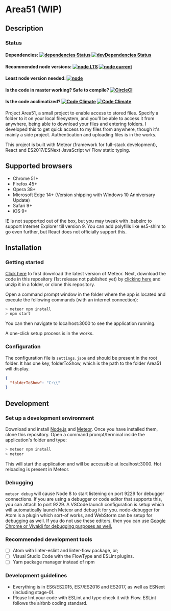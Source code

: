 # Area51 (WIP)

## Description

### Status

#### Dependencies: [![dependencies Status](https://david-dm.org/ibujs/area51/status.svg?style=flat-square)](https://david-dm.org/ibujs/area51) [![devDependencies Status](https://david-dm.org/ibujs/area51/dev-status.svg?style=flat-square)](https://david-dm.org/ibujs/area51?type=dev)

#### Recommended node versions: [![node LTS](https://img.shields.io/badge/node%20LTS-^8.9.0-brightgreen.svg?style=flat-square)](https://nodejs.org/en/download/) [![node current](https://img.shields.io/badge/node%20current-^9.0.0-brightgreen.svg?style=flat-square)](https://nodejs.org/en/download/current/)

#### Least node version needed: [![node](https://img.shields.io/badge/node-%3E%3D4-brightgreen.svg?style=flat-square)](https://github.com/nodejs/LTS#lts-schedule)

#### Is the code in master working? Safe to compile? [![CircleCI](https://img.shields.io/circleci/project/github/retrixe/Area51.svg?style=flat-square)](https://circleci.com/gh/retrixe/Area51)

#### Is the code acclimatized? [![Code Climate](https://img.shields.io/codeclimate/github/retrixe/Area51.svg?style=flat-square)](https://codeclimate.com/github/retrixe/Area51) [![Code Climate](https://img.shields.io/codeclimate/issues/github/retrixe/Area51.svg?style=flat-square)](https://codeclimate.com/github/retrixe/Area51/issues)

Project Area51, a small project to enable access to stored files. Specify a folder to it on your local filesystem, and you'll be able to access it from anywhere, being able to download your files and entering folders. I developed this to get quick access to my files from anywhere, though it's mainly a side project. Authentication and uploading files is in the works.

This project is built with Meteor (framework for full-stack development), React and ES2017/ESNext JavaScript w/ Flow static typing.

## Supported browsers

- Chrome 51+
- Firefox 45+
- Opera 38+
- Microsoft Edge 14+ (Version shipping with Windows 10 Anniversary Update)
- Safari 9+
- iOS 9+

IE is not supported out of the box, but you may tweak with .babelrc to support Internet Explorer till version 9. You can add polyfills like es5-shim to go even further, but React does not officially support this.

## Installation

### Getting started

[Click here](https://www.meteor.com/install) to first download the latest version of Meteor. Next, download the code in this repository (1st release not published yet) by [clicking here](https://github.com/ibujs/Area51/archive/master.zip) and unzip it in a folder, or clone this repository.

Open a command prompt window in the folder where the app is located and execute the following commands (with an internet connection):

```zsh
> meteor npm install
> npm start
```

You can then navigate to localhost:3000 to see the application running.

A one-click setup process is in the works.

### Configuration

The configuration file is `settings.json` and should be present in the root folder. It has one key, folderToShow, which is the path to the folder Area51 will display.

```json
{
  "folderToShow": "C:\\"
}
```

## Development

### Set up a development environment

Download and install [Node.js](https://nodejs.org) and [Meteor](https://www.meteor.com). Once you have installed them, clone this repository. Open a command prompt/terminal inside the application's folder and type:

```zsh
> meteor npm install
> meteor
```

This will start the application and will be accessible at localhost:3000. Hot reloading is present in Meteor.

### Debugging

`meteor debug` will cause Node 8 to start listening on port 9229 for debugger connections. If you are using a debugger or code editor that supports this, you can attach to port 9229. A VSCode launch configuration is setup which will automatically launch Meteor and debug it for you. node-debugger for Atom is a plugin which sort-of works, and WebStorm can be setup for debugging as well. If you do not use these editors, then you can use [Google Chrome or Vivaldi for debugging purposes as well.](https://medium.com/the-node-js-collection/debugging-node-js-with-google-chrome-4965b5f910f4)

### Recommended development tools

- [ ] Atom with linter-eslint and linter-flow package, or;
- [ ] Visual Studio Code with the FlowType and ESLint plugins.
- [ ] Yarn package manager instead of npm

### Development guidelines

- Everything is in ES6/ES2015, ES7/ES2016 and ES2017, as well as ESNext (including stage-0).
- Please lint your code with ESLint and type check it with Flow. ESLint follows the airbnb coding standard.